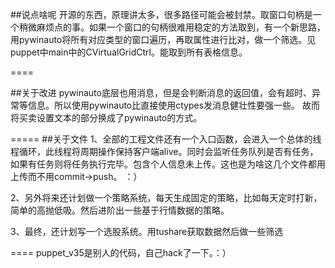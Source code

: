 


##说点啥呢
开源的东西，原理讲太多，很多路径可能会被封禁。取窗口句柄是一个稍微麻烦点的事。如果一个窗口的句柄很难用稳定的方法取到，有一个新思路，用pywinauto将所有对应类型的窗口遍历，再取属性进行比对，做一个筛选。见puppet中main中的CVirtualGridCtrl。能取到所有表格信息。




====

##关于改进
pywinauto底层也用消息，但是会判断消息的返回值，会有超时、异常等信息。所以使用pywinauto比直接使用ctypes发消息健壮性要强一些。
故而将买卖设置文本的部分换成了pywinauto的方式。

=====
##关于文件
  1、全部的工程文件还有一个入口函数，会进入一个总体的线程循环，此线程将周期操作保持客户端alive。同时会监听任务队列是否有任务，如果有任务则将任务执行完毕。包含个人信息未上传。这也是为啥这几个文件都用上传而不用commit->push。  ：）
  
  2、另外将来还计划做一个策略系统，每天生成固定的策略，比如每天定时打新，简单的高抛低吸。然后进阶出一些基于行情数据的策略。
  
  3、最终，还计划写一个选股系统。用tushare获取数据然后做一些筛选
  
  
====
  puppet_v35是别人的代码，自己hack了一下。：）
